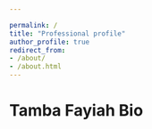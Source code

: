 ```yaml
---

permalink: /
title: "Professional profile"
author_profile: true
redirect_from:
- /about/
- /about.html
---
```


# Tamba Fayiah Bio

